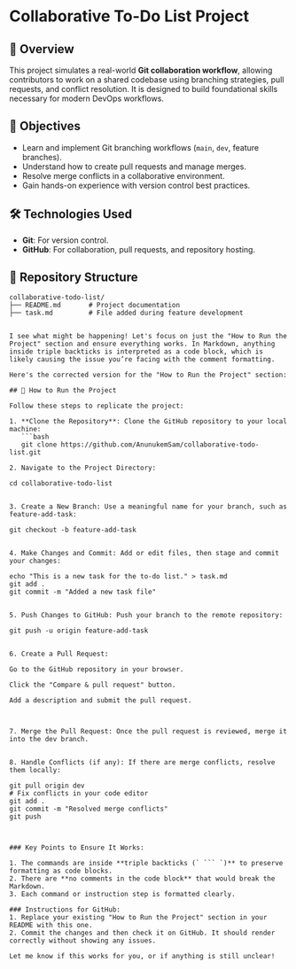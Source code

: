 # Collaborative To-Do List Project

## 🚀 Overview
This project simulates a real-world **Git collaboration workflow**, allowing contributors to work on a shared codebase using branching strategies, pull requests, and conflict resolution. It is designed to build foundational skills necessary for modern DevOps workflows.

## 🎯 Objectives
- Learn and implement Git branching workflows (`main`, `dev`, feature branches).
- Understand how to create pull requests and manage merges.
- Resolve merge conflicts in a collaborative environment.
- Gain hands-on experience with version control best practices.

## 🛠️ Technologies Used
- **Git**: For version control.
- **GitHub**: For collaboration, pull requests, and repository hosting.

## 📂 Repository Structure
```plaintext
collaborative-todo-list/
├── README.md       # Project documentation
├── task.md         # File added during feature development


I see what might be happening! Let's focus on just the "How to Run the Project" section and ensure everything works. In Markdown, anything inside triple backticks is interpreted as a code block, which is likely causing the issue you’re facing with the comment formatting.

Here's the corrected version for the "How to Run the Project" section:

## 📝 How to Run the Project

Follow these steps to replicate the project:

1. **Clone the Repository**: Clone the GitHub repository to your local machine:
   ```bash
   git clone https://github.com/AnunukemSam/collaborative-todo-list.git

2. Navigate to the Project Directory:

cd collaborative-todo-list


3. Create a New Branch: Use a meaningful name for your branch, such as feature-add-task:

git checkout -b feature-add-task


4. Make Changes and Commit: Add or edit files, then stage and commit your changes:

echo "This is a new task for the to-do list." > task.md
git add .
git commit -m "Added a new task file"


5. Push Changes to GitHub: Push your branch to the remote repository:

git push -u origin feature-add-task


6. Create a Pull Request:

Go to the GitHub repository in your browser.

Click the "Compare & pull request" button.

Add a description and submit the pull request.



7. Merge the Pull Request: Once the pull request is reviewed, merge it into the dev branch.


8. Handle Conflicts (if any): If there are merge conflicts, resolve them locally:

git pull origin dev
# Fix conflicts in your code editor
git add .
git commit -m "Resolved merge conflicts"
git push



### Key Points to Ensure It Works:

1. The commands are inside **triple backticks (` ``` `)** to preserve formatting as code blocks.
2. There are **no comments in the code block** that would break the Markdown.
3. Each command or instruction step is formatted clearly.

### Instructions for GitHub:
1. Replace your existing "How to Run the Project" section in your README with this one.
2. Commit the changes and then check it on GitHub. It should render correctly without showing any issues.

Let me know if this works for you, or if anything is still unclear!

